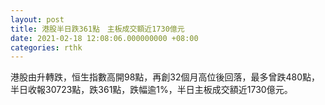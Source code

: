 ```yaml
---
layout: post
title: 港股半日跌361點　主板成交額近1730億元
date: 2021-02-18 12:08:06.000000000 +08:00
categories: rthk
---
```


港股由升轉跌，恒生指數高開98點，再創32個月高位後回落，最多曾跌480點，半日收報30723點，跌361點，跌幅逾1%，半日主板成交額近1730億元。
